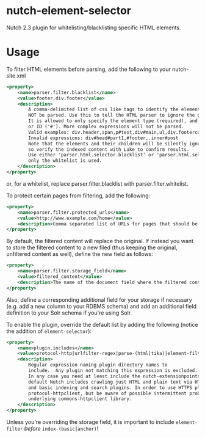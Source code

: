 nutch-element-selector
======================

Nutch 2.3 plugin for whitelisting/blacklisting specific HTML elements.

Usage
======================

To filter HTML elements before parsing, add the following to your nutch-site.xml

```xml
<property>
    <name>parser.filter.blacklist</name>
    <value>footer,div.footer</value>
    <description>
        A comma-delimited list of css like tags to identify the elements which should
        NOT be parsed. Use this to tell the HTML parser to ignore the given elements, e.g. site navigation.
        It is allowed to only specify the element type (required), and optional its class name ('.')
        or ID ('#'). More complex expressions will not be parsed.
        Valid examples: div.header,span,p#test,div#main,ul,div.footercol
        Invalid expressions: div#head#part1,#footer,.inner#post
        Note that the elements and their children will be silently ignored by the parser,
        so verify the indexed content with Luke to confirm results.
        Use either 'parser.html.selector.blacklist' or 'parser.html.selector.whitelist', but not both of them at once. If so,
        only the whitelist is used.
    </description>
</property>
```

or, for a whitelist, replace parser.filter.blacklist with parser.filter.whitelist.

To protect certain pages from filtering, add the following:

```xml
<property>
    <name>parser.filter.protected_urls</name>
    <value>http://www.example.com/home</value>
    <description>Comma separated list of URLs for pages that should be excluded from element filtering</description>
</property>
```

By default, the filtered content will replace the original. If instead you want to store the filtered content to a new filed (thus keeping the original, unfiltered content as well), define the new field as follows:

```xml
<property>
    <name>parser.filter.storage_field</name>
    <value>filtered_content</value>
    <description>The name of the document field where the filtered content should be stored</description>
</property>
```

Also, define a corresponding additional field for your storage if necessary (e.g. add a new column to your RDBMS schema) and add an additional field definition to your Solr schema if you're using Solr.

To enable the plugin, override the default list by adding the following (notice the addition of `element-selector`):

```xml
<property>
    <name>plugin.includes</name>
    <value>protocol-http|urlfilter-regex|parse-(html|tika)|element-filter|index-(basic|anchor)|urlnormalizer-(pass|regex|basic)|scoring-opic</value>
    <description>
        Regular expression naming plugin directory names to
        include.  Any plugin not matching this expression is excluded.
        In any case you need at least include the nutch-extensionpoints plugin. By
        default Nutch includes crawling just HTML and plain text via HTTP,
        and basic indexing and search plugins. In order to use HTTPS please enable 
        protocol-httpclient, but be aware of possible intermittent problems with the 
        underlying commons-httpclient library.
    </description>
</property>
```

Unless you're overriding the storage field, it is important to include `element-filter` _before_ `index-(basic|anchor)`!
